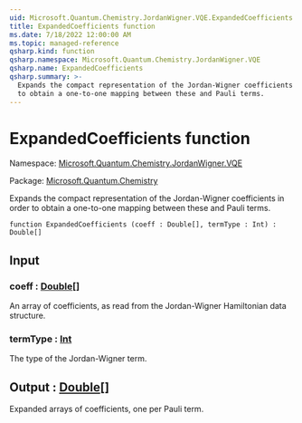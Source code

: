 ```yaml
---
uid: Microsoft.Quantum.Chemistry.JordanWigner.VQE.ExpandedCoefficients
title: ExpandedCoefficients function
ms.date: 7/18/2022 12:00:00 AM
ms.topic: managed-reference
qsharp.kind: function
qsharp.namespace: Microsoft.Quantum.Chemistry.JordanWigner.VQE
qsharp.name: ExpandedCoefficients
qsharp.summary: >-
  Expands the compact representation of the Jordan-Wigner coefficients in order
  to obtain a one-to-one mapping between these and Pauli terms.
---
```


# ExpandedCoefficients function

Namespace: [Microsoft.Quantum.Chemistry.JordanWigner.VQE](xref:Microsoft.Quantum.Chemistry.JordanWigner.VQE)

Package: [Microsoft.Quantum.Chemistry](https://nuget.org/packages/Microsoft.Quantum.Chemistry)


Expands the compact representation of the Jordan-Wigner coefficients in orderto obtain a one-to-one mapping between these and Pauli terms.

```qsharp
function ExpandedCoefficients (coeff : Double[], termType : Int) : Double[]
```


## Input

### coeff : [Double](xref:microsoft.quantum.qsharp.valueliterals#double-literals)[]

An array of coefficients, as read from the Jordan-Wigner Hamiltonian data structure.


### termType : [Int](xref:microsoft.quantum.qsharp.valueliterals#int-literals)

The type of the Jordan-Wigner term.



## Output : [Double](xref:microsoft.quantum.qsharp.valueliterals#double-literals)[]

Expanded arrays of coefficients, one per Pauli term.